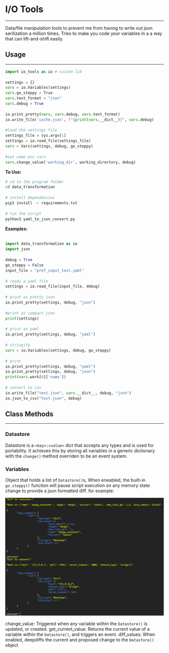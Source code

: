 # I/O Tools

___
Data/file manipulation tools to prevent me from having to write out json serilization a million times. Tries to make you code your variables in a a way that can lift-and-shift easily.

## Usage

___

```python
import io_tools as io # custom lib

settings = {}
vars = io.Variables(settings)
vars.go_steppy = True
vars.text_format = "json"
vars.debug = True

io.print_pretty(vars, vars.debug, vars.text_format)
io.write_file('cache.json', f"{print(vars.__dict__)}", vars.debug)

#load the settings file
settings_file = sys.argv[1]
settings = io.read_file(settings_file)
vars = Vars(settings, debug, go_steppy)

#set some env vars
vars.change_value('working_dir', working_directory, debug)

```

__To Use:__

```bash
# cd to the program folder
cd data_transformation

# install dependancies
pip3 install -r requirements.txt

# run the script
python3 yaml_to_json_convert.py

```

__Examples:__

```python

import data_transformation as io
import json

debug = True
go_steppy = False
input_file = "pref_input_test.yaml"

# reads a yaml file
settings = io.read_file(input_file, debug)

# print as pretty json
io.print_pretty(settings, debug, "json")

#print as compact json
print(settings)

# print as yaml
io.print_pretty(settings, debug, "yaml")

# stringify
vars = io.Variables(settings, debug, go_steppy)

# print
io.print_pretty(settings, debug, "yaml")
io.print_pretty(settings, debug, "json")
print(vars.work[0]['name'])

# convert to csv
io.write_file("test.json", vars.__dict__, debug, "json")
io.json_to_csv("test.json", debug)
```

## Class Methods

___
### Datastore

 Datastore is a `<key>:<value>` dict that accepts any  types and is used for portability. It achieves this  by storing all variables in a generic dictionary  with the `change()` method overriden to be an event system.

### Variables

 Object that holds a list of `Datastore()`s,
 When eneabled, the built-in `go_steppy()` function  will pause script execution on any memory state  change to provide a json formatted diff. for example:

 ![go_steppy](go_steppy.png)

  change_value:
    Triggered when any variable within the `Datastore()`  is updated, or created.
  get_current_value:
    Returns the current value of a variable within the `Datastore()`, and triggers an event.
  diff_values:
    When enabled, deepdiffs the current and proposed change to the `Datastore()` object
